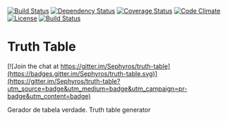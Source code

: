 [![Build Status](http://img.shields.io/travis/Sephyros/truth-table.svg?style=plastic)](https://travis-ci.org/Sephyros/truth-table) [![Dependency Status](http://img.shields.io/gemnasium/Sephyros/truth-table.svg?style=plastic)](https://gemnasium.com/Sephyros/truth-table) [![Coverage Status](http://img.shields.io/coveralls/Sephyros/truth-table.svg?style=plastic)](https://coveralls.io/r/Sephyros/truth-table) [![Code Climate](http://img.shields.io/codeclimate/github/Sephyros/truth-table.svg?style=plastic)](https://codeclimate.com/github/Sephyros/truth-table) [![License](http://img.shields.io/:license-gpl3-blue.svg?style=plastic)](http://www.gnu.org/licenses/gpl-3.0.html) [![Build Status](https://img.shields.io/badge/Version-0.1.0-blue.svg?style=plastic)](https://github.com/Sephyros/truth-table)

Truth Table
=========================

[![Join the chat at https://gitter.im/Sephyros/truth-table](https://badges.gitter.im/Sephyros/truth-table.svg)](https://gitter.im/Sephyros/truth-table?utm_source=badge&utm_medium=badge&utm_campaign=pr-badge&utm_content=badge)

Gerador de tabela verdade. Truth table generator



